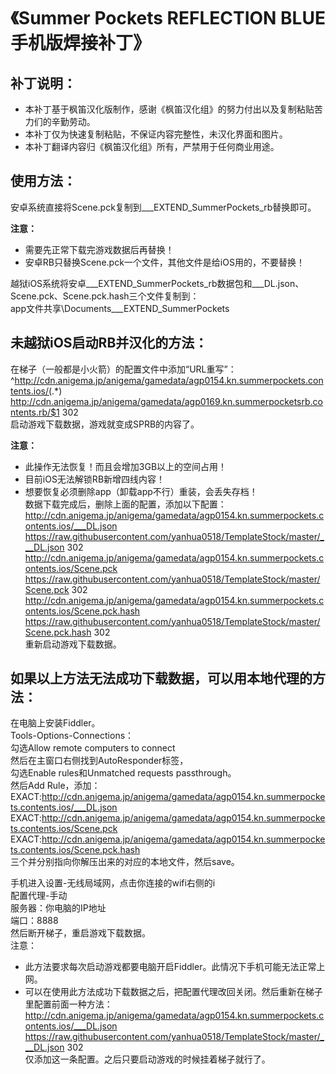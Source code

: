 # 《Summer Pockets REFLECTION BLUE手机版焊接补丁》

## 补丁说明：
 * 本补丁基于枫笛汉化版制作，感谢《枫笛汉化组》的努力付出以及复制粘贴苦力们的辛勤劳动。  
 * 本补丁仅为快速复制粘贴，不保证内容完整性，未汉化界面和图片。  
 * 本补丁翻译内容归《枫笛汉化组》所有，严禁用于任何商业用途。  

## 使用方法：
安卓系统直接将Scene.pck复制到___EXTEND_SummerPockets_rb替换即可。  

**注意：**
 * 需要先正常下载完游戏数据后再替换！
 * 安卓RB只替换Scene.pck一个文件，其他文件是给iOS用的，不要替换！

越狱iOS系统将安卓___EXTEND_SummerPockets_rb数据包和___DL.json、Scene.pck、Scene.pck.hash三个文件复制到：  
app文件共享\Documents\___EXTEND_SummerPockets  

## 未越狱iOS启动RB并汉化的方法：  
在梯子（一般都是小火箭）的配置文件中添加“URL重写”：  
^http://cdn.anigema.jp/anigema/gamedata/agp0154.kn.summerpockets.contents.ios/(.*) http://cdn.anigema.jp/anigema/gamedata/agp0169.kn.summerpocketsrb.contents.rb/$1 302  
启动游戏下载数据，游戏就变成SPRB的内容了。

**注意：**
 * 此操作无法恢复！而且会增加3GB以上的空间占用！  
 * 目前iOS无法解锁RB新增四线内容！  
 * 想要恢复必须删除app（卸载app不行）重装，会丢失存档！  
数据下载完成后，删除上面的配置，添加以下配置：  
http://cdn.anigema.jp/anigema/gamedata/agp0154.kn.summerpockets.contents.ios/___DL.json https://raw.githubusercontent.com/yanhua0518/TemplateStock/master/___DL.json 302  
http://cdn.anigema.jp/anigema/gamedata/agp0154.kn.summerpockets.contents.ios/Scene.pck https://raw.githubusercontent.com/yanhua0518/TemplateStock/master/Scene.pck 302  
http://cdn.anigema.jp/anigema/gamedata/agp0154.kn.summerpockets.contents.ios/Scene.pck.hash https://raw.githubusercontent.com/yanhua0518/TemplateStock/master/Scene.pck.hash 302  
重新启动游戏下载数据。

## 如果以上方法无法成功下载数据，可以用本地代理的方法：
在电脑上安装Fiddler。  
Tools-Options-Connections：  
勾选Allow remote computers to connect  
然后在主窗口右侧找到AutoResponder标签，  
勾选Enable rules和Unmatched requests passthrough。  
然后Add Rule，添加：  
EXACT:http://cdn.anigema.jp/anigema/gamedata/agp0154.kn.summerpockets.contents.ios/___DL.json  
EXACT:http://cdn.anigema.jp/anigema/gamedata/agp0154.kn.summerpockets.contents.ios/Scene.pck  
EXACT:http://cdn.anigema.jp/anigema/gamedata/agp0154.kn.summerpockets.contents.ios/Scene.pck.hash  
三个并分别指向你解压出来的对应的本地文件，然后save。

手机进入设置-无线局域网，点击你连接的wifi右侧的i  
配置代理-手动  
服务器：你电脑的IP地址  
端口：8888  
然后断开梯子，重启游戏下载数据。  
注意：
 * 此方法要求每次启动游戏都要电脑开启Fiddler。此情况下手机可能无法正常上网。  
 * 可以在使用此方法成功下载数据之后，把配置代理改回关闭。然后重新在梯子里配置前面一种方法：  
http://cdn.anigema.jp/anigema/gamedata/agp0154.kn.summerpockets.contents.ios/___DL.json https://raw.githubusercontent.com/yanhua0518/TemplateStock/master/___DL.json 302  
仅添加这一条配置。之后只要启动游戏的时候挂着梯子就行了。  
